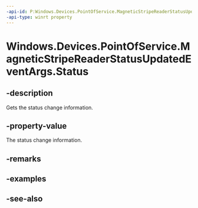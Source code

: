 ----api-id: P:Windows.Devices.PointOfService.MagneticStripeReaderStatusUpdatedEventArgs.Status
-api-type: winrt property
---<!-- Property syntaxpublic Windows.Devices.PointOfService.MagneticStripeReaderStatus Status { get; }--># Windows.Devices.PointOfService.MagneticStripeReaderStatusUpdatedEventArgs.Status## -descriptionGets the status change information.## -property-valueThe status change information.## -remarks## -examples## -see-also